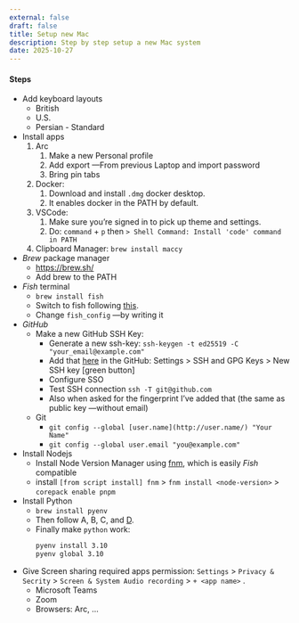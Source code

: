 ```yaml
---
external: false
draft: false
title: Setup new Mac
description: Step by step setup a new Mac system
date: 2025-10-27
---
```


#### Steps

- Add keyboard layouts
  - British
  - U.S.
  - Persian - Standard
- Install apps
  1. Arc
     1. Make a new Personal profile
     2. Add export —From previous Laptop and import password
     3. Bring pin tabs
  2. Docker:
     1. Download and install `.dmg` docker desktop.
     2. It enables docker in the PATH by default.
  3. VSCode:
     1. Make sure you’re signed in to pick up theme and settings.
     2. Do: `command` + `p` then `> Shell Command: Install 'code' command in PATH`
  4. Clipboard Manager: `brew install maccy`
- _Brew_ package manager
  - https://brew.sh/
  - Add brew to the PATH
- _Fish_ terminal
  - `brew install fish`
  - Switch to fish following [this](https://askubuntu.com/a/26440).
  - Change `fish_config` —by writing it
- _GitHub_
  - Make a new GitHub SSH Key:
    - Generate a new ssh-key: `ssh-keygen -t ed25519 -C "your_email@example.com"`
    - Add that [here](https://github.com/settings/keys) in the GitHub: Settings > SSH and GPG Keys > New SSH key [green button]
    - Configure SSO
    - Test SSH connection `ssh -T git@github.com`
    - Also when asked for the fingerprint I’ve added that (the same as public key —without email)
  - Git
    - `git config --global [user.name](http://user.name/) "Your Name"`
    - `git config --global user.email "you@example.com"`
- Install Nodejs
  - Install Node Version Manager using [fnm](https://github.com/Schniz/fnm?tab=readme-ov-file), which is easily _Fish_ compatible
  - install `[from script install] fnm` > `fnm install <node-version>` > `corepack enable pnpm`
- Install Python
  - `brew install pyenv`
  - Then follow A, B, C, and [D](https://github.com/pyenv/pyenv/wiki#suggested-build-environment).
  - Finally make `python` work:
    ```bash
    pyenv install 3.10
    pyenv global 3.10
    ```
- Give Screen sharing required apps permission: `Settings` > `Privacy & Secrity` > `Screen & System Audio recording` > `+ <app name>` .
  - Microsoft Teams
  - Zoom
  - Browsers: Arc, …

